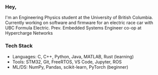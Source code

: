 ### Hey,

I'm an Engineering Physics student at the University of British Columbia.
Currently working on software and firmware for an electric race car with UBC Formula Electric.
Prev. Embedded Systems Engineer co-op at Hypercharge Networks

### Tech Stack
- Languages: C, C++, Python, Java, MATLAB, Rust (learning)
- Tools: STM32, Git, FreeRTOS, VS Code, Jupyter, ROS
- ML/DS: NumPy, Pandas, scikit-learn, PyTorch (beginner)
<!--
**yawollopkcaj/yawollopkcaj** is a ✨ _special_ ✨ repository because its `README.md` (this file) appears on your GitHub profile.

Here are some ideas to get you started:

- 🔭 I’m currently working on ...
- 🌱 I’m currently learning ...
- 👯 I’m looking to collaborate on ...
- 🤔 I’m looking for help with ...
- 💬 Ask me about ...
- 📫 How to reach me: ...
- 😄 Pronouns: ...
- ⚡ Fun fact: ...
-->
